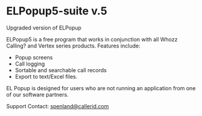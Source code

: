 # ELPopup5-suite v.5
Upgraded version of ELPopup

ELPopup5 is a free program that works in conjunction with all Whozz Calling? and Vertex series products. Features include:
  - Popup screens
  - Call logging
  - Sortable and searchable call records
  - Export to text/Excel files. 
 
EL Popup is designed for users who are not running an application from one of our software partners.

Support Contact: spenland@callerid.com
